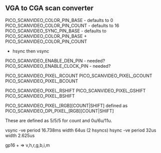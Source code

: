 VGA to CGA scan converter
-------------------------

PICO_SCANVIDEO_COLOR_PIN_BASE  - defaults to 0
PICO_SCANVIDEO_COLOR_PIN_COUNT - defaults to 16
PICO_SCANVIDEO_SYNC_PIN_BASE - defaults to PICO_SCANVIDEO_COLOR_PIN_BASE + PICO_SCANVIDEO_COLOR_PIN_COUNT
  - hsync then vsync
  
PICO_SCANVIDEO_ENABLE_DEN_PIN - needed?
PICO_SCANVIDEO_ENABLE_CLOCK_PIN - needed?

PICO_SCANVIDEO_PIXEL_RCOUNT
PICO_SCANVIDEO_PIXEL_GCOUNT
PICO_SCANVIDEO_PIXEL_BCOUNT

PICO_SCANVIDEO_PIXEL_RSHIFT
PICO_SCANVIDEO_PIXEL_GSHIFT
PICO_SCANVIDEO_PIXEL_BSHIFT

PICO_SCANVIDEO_PIXEL_[RGB][COUNT|SHIFT] defined as PICO_SCANVIDEO_DPI_PIXEL_[RGB][COUNT|SHIFT]

These are defined as 5/5/5 for count and 0u/6u/11u.


vsync -ve period 16.738ms width 64us (2 hsyncs)
hsync -ve period 32us width 2.625us

gp16 + => v,h,r,g,b,i,m

